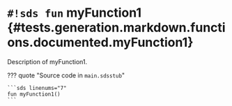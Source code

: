 # `#!sds fun` myFunction1 {#tests.generation.markdown.functions.documented.myFunction1}

Description of myFunction1.

??? quote "Source code in `main.sdsstub`"

    ```sds linenums="7"
    fun myFunction1()
    ```
